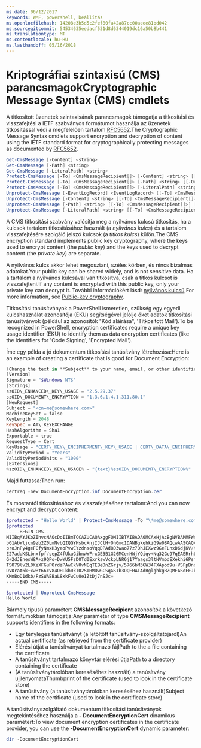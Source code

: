 ```yaml
---
ms.date: 06/12/2017
keywords: WMF, powershell, beállítás
ms.openlocfilehash: 14208e3b5d5c2fef80fa42a87cc00aeee81bd042
ms.sourcegitcommit: 54534635eedacf531d8d6344019dc16a50b8b441
ms.translationtype: MT
ms.contentlocale: hu-HU
ms.lasthandoff: 05/16/2018
---
```

# <a name="cryptographic-message-syntax-cms-cmdlets"></a><span data-ttu-id="d6d45-102">Kriptográfiai szintaxisú (CMS) parancsmagok</span><span class="sxs-lookup"><span data-stu-id="d6d45-102">Cryptographic Message Syntax (CMS) cmdlets</span></span>

<span data-ttu-id="d6d45-103">A titkosított üzenetek szintaxisának parancsmagok támogatja a titkosítási és visszafejtési a IETF szabványos formátumot használja az üzenetek titkosítással védi a megfelelően tartalom [RFC5652](https://tools.ietf.org/html/rfc5652).</span><span class="sxs-lookup"><span data-stu-id="d6d45-103">The Cryptographic Message Syntax cmdlets support encryption and decryption of content using the IETF standard format for cryptographically protecting messages as documented by [RFC5652](https://tools.ietf.org/html/rfc5652).</span></span>

```powershell
Get-CmsMessage [-Content] <string>
Get-CmsMessage [-Path] <string>
Get-CmsMessage [-LiteralPath] <string>
Protect-CmsMessage [-To] <CmsMessageRecipient[]> [-Content] <string> [[-OutFile] <string>]
Protect-CmsMessage [-To] <CmsMessageRecipient[]> [-Path] <string> [[-OutFile] <string>]
Protect-CmsMessage [-To] <CmsMessageRecipient[]> [-LiteralPath] <string> [[-OutFile] <string>]
Unprotect-CmsMessage [-EventLogRecord] <EventLogRecord> [[-To] <CmsMessageRecipient[]>] [-IncludeContext]
Unprotect-CmsMessage [-Content] <string> [[-To] <CmsMessageRecipient[]>] [-IncludeContext]
Unprotect-CmsMessage [-Path] <string> [[-To] <CmsMessageRecipient[]>] [-IncludeContext]
Unprotect-CmsMessage [-LiteralPath] <string> [[-To] <CmsMessageRecipient[]>] [-IncludeContext]
```

<span data-ttu-id="d6d45-104">A CMS titkosítási szabvány valósítja meg a nyilvános kulcsú titkosítás, ha a kulcsok tartalom titkosításához használt (a *nyilvános kulcs*) és a tartalom visszafejtésére szolgáló jelszó kulcsok (a *titkos kulcs*) külön.</span><span class="sxs-lookup"><span data-stu-id="d6d45-104">The CMS encryption standard implements public key cryptography, where the keys used to encrypt content (the *public key*) and the keys used to decrypt content (the *private key*) are separate.</span></span>

<span data-ttu-id="d6d45-105">A nyilvános kulcs akkor lehet megosztani, széles körben, és nincs bizalmas adatokat.</span><span class="sxs-lookup"><span data-stu-id="d6d45-105">Your public key can be shared widely, and is not sensitive data.</span></span> <span data-ttu-id="d6d45-106">Ha a tartalom a nyilvános kulcsával van titkosítva, csak a titkos kulcsot is visszafejteni.</span><span class="sxs-lookup"><span data-stu-id="d6d45-106">If any content is encrypted with this public key, only your private key can decrypt it.</span></span> <span data-ttu-id="d6d45-107">További információkért lásd: [nyilvános kulcsú](https://en.wikipedia.org/wiki/Public-key_cryptography).</span><span class="sxs-lookup"><span data-stu-id="d6d45-107">For more information, see [Public-key cryptography](https://en.wikipedia.org/wiki/Public-key_cryptography).</span></span>

<span data-ttu-id="d6d45-108">Titkosítási tanúsítványok a PowerShell ismeretlen, szükség egy egyedi kulcshasználat azonosítója (EKU) segítségével jelölje őket adatok titkosítási tanúsítványok (például az azonosítók "Kód aláírása", 'Titkosított Mail').</span><span class="sxs-lookup"><span data-stu-id="d6d45-108">To be recognized in PowerShell, encryption certificates require a unique key usage identifier (EKU) to identify them as data encryption certificates (like the identifiers for 'Code Signing', 'Encrypted Mail').</span></span>

<span data-ttu-id="d6d45-109">Íme egy példa a jó dokumentum titkosítási tanúsítvány létrehozása:</span><span class="sxs-lookup"><span data-stu-id="d6d45-109">Here is an example of creating a certificate that is good for Document Encryption:</span></span>

```powershell
(Change the text in **Subject** to your name, email, or other identifier), and put in a file (i.e.: DocumentEncryption.inf):
[Version]
Signature = "$Windows NT$"
[Strings]
szOID\_ENHANCED\_KEY\_USAGE = "2.5.29.37"
szOID\_DOCUMENT\_ENCRYPTION = "1.3.6.1.4.1.311.80.1"
[NewRequest]
Subject = "<cn=me@somewhere.com>"
MachineKeySet = false
KeyLength = 2048
KeySpec = AT\_KEYEXCHANGE
HashAlgorithm = Sha1
Exportable = true
RequestType = Cert
KeyUsage = "CERT\_KEY\_ENCIPHERMENT\_KEY\_USAGE | CERT\_DATA\_ENCIPHERMENT\_KEY\_USAGE"
ValidityPeriod = "Years"
ValidityPeriodUnits = "1000"
[Extensions]
%szOID\_ENHANCED\_KEY\_USAGE% = "{text}%szOID\_DOCUMENT\_ENCRYPTION%"
```

<span data-ttu-id="d6d45-110">Majd futtassa:</span><span class="sxs-lookup"><span data-stu-id="d6d45-110">Then run:</span></span>
```powershell
certreq -new DocumentEncryption.inf DocumentEncryption.cer
```

<span data-ttu-id="d6d45-111">És mostantól titkosításához és visszafejtéséhez tartalom:</span><span class="sxs-lookup"><span data-stu-id="d6d45-111">And you can now encrypt and decrypt content:</span></span>

```powershell
$protected = "Hello World" | Protect-CmsMessage -To "\*me@somewhere.com\*[](mailto:*leeholm@microsoft.com*)"
$protected
-----BEGIN CMS-----
MIIBqAYJKoZIhvcNAQcDoIIBmTCCAZUCAQAxggFQMIIBTAIBADA0MCAxHjAcBgNVBAMMFWxlZWhv
bG1AbWljcm9zb2Z0LmNvbQIQQYHsbcXnjIJCtH+OhGmc1DANBgkqhkiG9w0BAQcwAASCAQAnkFHM
proJnFy4geFGfyNmxH3yeoPvwEYzdnsoVqqDPAd8D3wao77z7OhJEXwz9GeFLnxD6djKV/tF4PxR
E27aduKSLbnxfpf/sepZ4fUkuGibnwWFrxGE3B1G26MCenHWjYQiqv+Nq32Gc97qEAERrhLv6S4R
G+2dJEnesW8A+z9QPo+DwYU5FzD0Td0ExrkswVckpLNR6j17Yaags3ltNVmbdEXekhi6Psf2MLMP
TSO79lv2L0KeXFGuPOrdzPAwCkV0vNEqTEBeDnZGrjv/5766bM3GW34FXApod9u+VSFpBnqVOCBA
DVDraA6k+xwBt66cV84OHLkh0kT02SIHMDwGCSqGSIb3DQEHATAdBglghkgBZQMEASoEEJbJaiRl
KMnBoD1dkb/FzSWAEBaL8xkFwCu0e1ZtDj7nSJc=
-----END CMS-----

$protected | Unprotect-CmsMessage
Hello World
```

<span data-ttu-id="d6d45-112">Bármely típusú paramétert **CMSMessageRecipient** azonosítók a következő formátumokban támogatja:</span><span class="sxs-lookup"><span data-stu-id="d6d45-112">Any parameter of type **CMSMessageRecipient** supports identifiers in the following formats:</span></span>
- <span data-ttu-id="d6d45-113">Egy tényleges tanúsítványt (a letöltött tanúsítvány-szolgáltatójáról)</span><span class="sxs-lookup"><span data-stu-id="d6d45-113">An actual certificate (as retrieved from the certificate provider)</span></span>
- <span data-ttu-id="d6d45-114">Elérési útját a tanúsítványát tartalmazó fájl</span><span class="sxs-lookup"><span data-stu-id="d6d45-114">Path to the a file containing the certificate</span></span>
- <span data-ttu-id="d6d45-115">A tanúsítványt tartalmazó könyvtár elérési útja</span><span class="sxs-lookup"><span data-stu-id="d6d45-115">Path to a directory containing the certificate</span></span>
- <span data-ttu-id="d6d45-116">(A tanúsítványtárolóban kereséséhez használt) a tanúsítvány ujjlenyomata</span><span class="sxs-lookup"><span data-stu-id="d6d45-116">Thumbprint of the certificate (used to look in the certificate store)</span></span>
- <span data-ttu-id="d6d45-117">A tanúsítvány (a tanúsítványtárolóban kereséséhez használt)</span><span class="sxs-lookup"><span data-stu-id="d6d45-117">Subject name of the certificate (used to look in the certificate store)</span></span>

<span data-ttu-id="d6d45-118">A tanúsítványszolgáltató dokumentum titkosítási tanúsítványok megtekintéséhez használja a **- DocumentEncryptionCert** dinamikus paramétert:</span><span class="sxs-lookup"><span data-stu-id="d6d45-118">To view document encryption certificates in the certificate provider, you can use the **-DocumentEncryptionCert** dynamic parameter:</span></span>

```powershell
dir -DocumentEncryptionCert
```
